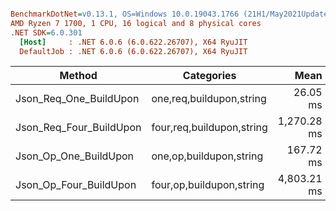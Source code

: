 ``` ini

BenchmarkDotNet=v0.13.1, OS=Windows 10.0.19043.1766 (21H1/May2021Update)
AMD Ryzen 7 1700, 1 CPU, 16 logical and 8 physical cores
.NET SDK=6.0.301
  [Host]     : .NET 6.0.6 (6.0.622.26707), X64 RyuJIT
  DefaultJob : .NET 6.0.6 (6.0.622.26707), X64 RyuJIT


```
|                  Method |                Categories |        Mean |     Error |    StdDev |
|------------------------ |-------------------------- |------------:|----------:|----------:|
|  Json_Req_One_BuildUpon |  one,req,buildupon,string |    26.05 ms |  0.458 ms |  0.358 ms |
| Json_Req_Four_BuildUpon | four,req,buildupon,string | 1,270.28 ms | 24.974 ms | 24.527 ms |
|   Json_Op_One_BuildUpon |   one,op,buildupon,string |   167.72 ms |  1.879 ms |  1.666 ms |
|  Json_Op_Four_BuildUpon |  four,op,buildupon,string | 4,803.21 ms | 17.371 ms | 15.399 ms |

